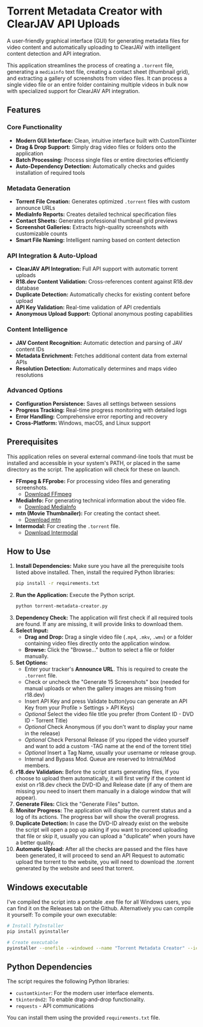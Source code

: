 # Torrent Metadata Creator with ClearJAV API Uploads

A user-friendly graphical interface (GUI) for generating metadata files for video content and automatically uploading to ClearJAV with intelligent content detection and API integration.

This application streamlines the process of creating a `.torrent` file, generating a `mediainfo` text file, creating a contact sheet (thumbnail grid), and extracting a gallery of screenshots from video files. It can process a single video file or an entire folder containing multiple videos in bulk now with specialized support for ClearJAV API integration.

## Features

### Core Functionality
- **Modern GUI Interface:** Clean, intuitive interface built with CustomTkinter
- **Drag & Drop Support:** Simply drag video files or folders onto the application
- **Batch Processing:** Process single files or entire directories efficiently
- **Auto-Dependency Detection:** Automatically checks and guides installation of required tools

### Metadata Generation
- **Torrent File Creation:** Generates optimized `.torrent` files with custom announce URLs
- **MediaInfo Reports:** Creates detailed technical specification files
- **Contact Sheets:** Generates professional thumbnail grid previews
- **Screenshot Galleries:** Extracts high-quality screenshots with customizable counts
- **Smart File Naming:** Intelligent naming based on content detection

### API Integration & Auto-Upload
- **ClearJAV API Integration:** Full API support with automatic torrent uploads
- **R18.dev Content Validation:** Cross-references content against R18.dev database
- **Duplicate Detection:** Automatically checks for existing content before upload
- **API Key Validation:** Real-time validation of API credentials
- **Anonymous Upload Support:** Optional anonymous posting capabilities

### Content Intelligence
- **JAV Content Recognition:** Automatic detection and parsing of JAV content IDs
- **Metadata Enrichment:** Fetches additional content data from external APIs  
- **Resolution Detection:** Automatically determines and maps video resolutions

### Advanced Options
- **Configuration Persistence:** Saves all settings between sessions
- **Progress Tracking:** Real-time progress monitoring with detailed logs
- **Error Handling:** Comprehensive error reporting and recovery
- **Cross-Platform:** Windows, macOS, and Linux support

## Prerequisites

This application relies on several external command-line tools that must be installed and accessible in your system's PATH, or placed in the same directory as the script. The application will check for these on launch.

- **FFmpeg & FFprobe:** For processing video files and generating screenshots.
  - [Download FFmpeg](https://ffmpeg.org/download.html)
- **MediaInfo:** For generating technical information about the video file.
  - [Download MediaInfo](https://mediaarea.net/en/MediaInfo/Download)
- **mtn (Movie Thumbnailer):** For creating the contact sheet.
  - [Download mtn](https://www.videohelp.com/software/movie-thumbnailer)
- **Intermodal:** For creating the `.torrent` file.
  - [Download Intermodal](https://github.com/casey/intermodal/releases/)

## How to Use

1. **Install Dependencies:** Make sure you have all the prerequisite tools listed above installed. Then, install the required Python libraries:
   ```bash
   pip install -r requirements.txt
   ```
2. **Run the Application:** Execute the Python script.
   ```bash
   python torrent-metadata-creator.py
   ```
3. **Dependency Check:** The application will first check if all required tools are found. If any are missing, it will provide links to download them.
4. **Select Input:**
   - **Drag and Drop:** Drag a single video file (`.mp4`, `.mkv`, `.wmv`) or a folder containing video files directly onto the application window.
   - **Browse:** Click the "Browse..." button to select a file or folder manually.
5. **Set Options:**
   - Enter your tracker's **Announce URL**. This is required to create the `.torrent` file.
   - Check or uncheck the "Generate 15 Screenshots" box (needed for manual uploads or when the gallery images are missing from r18.dev)
   - Insert API Key and press Validate button(you can generate an API Key from your Profile > Settings > API Keys)
   - *Optional* Select the video file title you prefer (from Content ID - DVD ID - Torrent Title)
   - *Optional* Check Anonymous (if you don't want to display your name in the release)
   - *Optional* Check Personal Release (if you ripped the video yourself and want to add a custom -TAG name at the end of the torrent title)
   - *Optional* Insert a Tag Name, usually your username or release group.
   - Internal and Bypass Mod. Queue are reserved to Intrnal/Mod members.
6. **r18.dev Validation:** Before the script starts generating files, if you choose to upload them automatically, it will first verify if the content id exist on r18.dev check the DVD-ID and Release date (if any of them are missing you need to insert them manually in a dialoge window that will appear).
7. **Generate Files:** Click the "Generate Files" button.
8. **Monitor Progress:** The application will display the current status and a log of its actions. The progress bar will show the overall progress.
9. **Duplicate Detection:** In case the DVD-ID already exist on the website the script will open a pop up asking if you want to proceed uploading that file or skip it, usually you can upload a "duplicate" when yours have a better quality.
10. **Automatic Upload:** After all the checks are passed and the files have been generated, it will proceed to send an API Request to automatic upload the torrent to the website, you will need to download the .torrent generated by the website and seed that torrent.

## Windows executable

I've compiled the script into a portable .exe file for all Windows users, you can find it on the Releases tab on the Github.
Alternatively you can compile it yourself:
To compile your own executable:
```bash
# Install PyInstaller
pip install pyinstaller

# Create executable  
pyinstaller --onefile --windowed --name "Torrent Metadata Creator" --icon="cj.ico" --add-data "cj.ico;." torrent-metadata-creator.py
```

## Python Dependencies

The script requires the following Python libraries:

- `customtkinter`: For the modern user interface elements.
- `tkinterdnd2`: To enable drag-and-drop functionality.
- `requests` - API communications

You can install them using the provided `requirements.txt` file.

